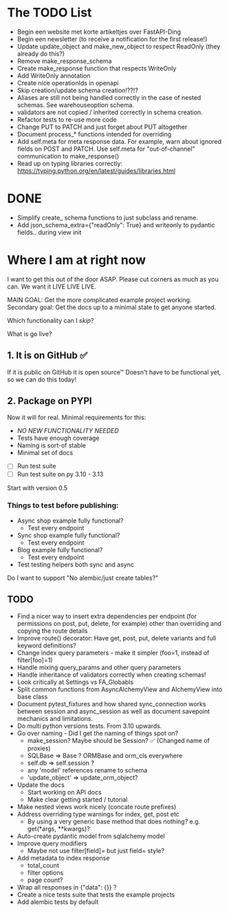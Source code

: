 # The TODO List
 - Begin een website met korte artikeltjes over FastAPI-Ding
 - Begin een newsletter (to receive a notification for the first release!)
 - Update update_object and make_new_object to respect ReadOnly (they already do this?)
 - Remove make_response_schema
 - Create make_response function that respects WriteOnly
 - Add WriteOnly annotation
 - Create nice operationIds in openapi
 - Skip creation/update schema creation!??!?
 - Aliases are still not being handled correctly in the case of nested schemas. See warehouseoption schema.
 - validators are not copied / inherited correctly in schema creation.
 - Refactor tests to re-use more code
 - Change PUT to PATCH and just forget about PUT altogether
 - Document process_* functions intended for overriding
 - Add self.meta for meta response data. For example, warn about ignored fields on POST and PATCH. Use self.meta for "out-of-channel" communication to make_response()
 - Read up on typing libraries correctly: https://typing.python.org/en/latest/guides/libraries.html


# DONE
 - Simplify create_ schema functions to just subclass and rename.
 - Add json_schema_extra={"readOnly": True} and writeonly to pydantic fields.. during view init



# Where I am at right now

I want to get this out of the door ASAP.
Please cut corners as much as you can.
We want it LIVE LIVE LIVE.

MAIN GOAL: Get the more complicated example project working.
Secondary goal: Get the docs up to a minimal state to get anyone started.

Which functionality can I *skip*?

What is go live?

## 1. It is on GitHub ✅
If it is public on GitHub it is open source™
Doesn't have to be functional yet, so we can do this today!

## 2. Package on PYPI
Now it will for real. Minimal requirements for this:
* *NO NEW FUNCTIONALITY NEEDED*
* Tests have enough coverage
* Naming is sort-of stable
* Minimal set of docs

- [ ] Run test suite 
- [ ] Run test suite on py 3.10 - 3.13

Start with version 0.5


### Things to test before publishing:

* Async shop example fully functional?
  * Test every endpoint
* Sync shop example fully functional?
  * Test every endpoint
* Blog example fully functional?
  * Test every endpoint
* Test testing helpers both sync and async
  
Do I want to support "No alembic/just create tables?"

## TODO
* Find a nicer way to insert extra dependencies per endpoint (for permissions on post, put, delete, for example) other than overriding and copying the route details
* Improve route() decorator: Have get, post, put, delete variants and full keyword definitions?
* Change index query parameters - make it simpler (foo=1, instead of filter[foo]=1)
* Handle mixing query_params and other query parameters
* Handle inheritance of validators correctly when creating schemas!
* Look critically at Settings vs FA_Globabls
* Split common functions from AsyncAlchemyView and AlchemyView into base class
* Document pytest_fixtures and how shared sync_connection works between session and async_session
  as well as document savepoint mechanics and limitations.
* Do multi python versions tests. From 3.10 upwards.
* Go over naming - Did I get the naming of things spot on?
  - make_session? Maybe should be Session? ✅ (Changed name of proxies)
  - SQLBase => Base ? ORMBase and orm_cls everywhere
  - self.db => self.session ?
  - any 'model' references rename to schema
  - 'update_object' => update_orm_object?
* Update the docs
  - Start working on API docs
  - Make clear getting started / tutorial
* Make nested views work nicely (concate route prefixes)
* Address overriding type warnings for index, get, post etc
  - By using a very generic base method that does nothing? e.g. get(*args, **kwargs)?
* Auto-create pydantic model from sqlalchemy model
* Improve query modifiers
  - Maybe not use filter[field]= but just field= style?
* Add metadata to index response
  - total_count
  - filter options
  - page count?
* Wrap all responses in {"data": {}} ?
* Create a nice tests suite that tests the example projects
* Add alembic tests by default




